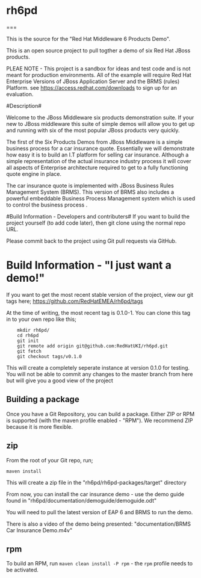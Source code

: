 # rh6pd

===

This is the source for the "Red Hat Middleware 6 Products Demo". 

This is an open source project to pull togther a demo of six Red Hat JBoss products.

PLEAE NOTE - This project is a sandbox for ideas and test code and is not meant for production environments.
             All of the example will require Red Hat Enterprise Versions of JBoss Application Server and the BRMS (rules)   
             Platform. see https://access.redhat.com/downloads to sign up for an evaluation. 

#Description#

Welcome to the JBoss Middleware six products demonstration suite. If your new to JBoss middleware this suite of simple demos will allow you to get up and running with six of the most popular JBoss products very quickly.

The first of the Six Products Demos from JBoss Middleware is a simple business process for a car insurance quote. Essentially we will demonstrate how easy it is to build an I.T platform for selling car insurance. Although a simple representation of the actual insurance industry process it will cover all aspects of Enterprise architecture required to get to a fully functioning quote engine in place.

The  car insurance quote is implemented with JBoss Business Rules Management System (BRMS). This version of BRMS also includes a powerful embeddable Business Process Management system which is used to control the business process .


#Build Information - Developers and contributers#
If you want to build the project yourself (to add code later), then git clone 
using the normal repo URL. 

Please commit back to the project using Git pull requests via GitHub.

# Build Information - "I just want a demo!"
If you want to get the most recent stable version of the project, view our git 
tags here; https://github.com/RedHatEMEA/rh6pd/tags

At the time of writing, the most recent tag is 0.1.0-1. You can clone this tag 
in to your own repo like this; 

        mkdir rh6pd/
        cd rh6pd 
       	git init 
       	git remote add origin git@github.com:RedHatUKI/rh6pd.git
       	git fetch
       	git checkout tags/v0.1.0

This will create a completely seperate instance at version 0.1.0 for testing.
You will not be able to commit any changes to the master branch from here but 
will give you a good view of the project

## Building a package ##

Once you have a Git Repository, you can build a package. Either ZIP or RPM is 
supported (with the maven profile enabled - "RPM"). We recommend ZIP because it
is more flexible. 

## zip ##
From the root of your Git repo, run;

	maven install 
	
This will create a zip file in the "rh6pd/rh6pd-packages/target" directory

From now, you can install the car insurance demo - use the demo guide found in 
"rh6pd/documentation/demoguide/demoguide.odt"

You will need to pull the latest version of EAP 6 and BRMS to run the demo.

There is also a video of the demo being presented: 
"documentation/BRMS Car Insurance Demo.m4v"

## rpm ##
To build an RPM, run `maven clean install -P rpm` - the `rpm` profile needs to be activated.
